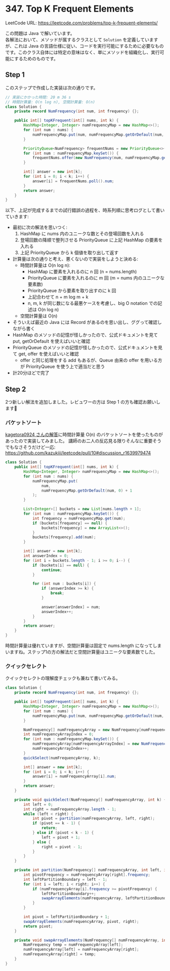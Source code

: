# 347. Top K Frequent Elements

LeetCode URL: https://leetcode.com/problems/top-k-frequent-elements/

この問題は Java で解いています。  
各解法において、メソッドが属するクラスとして `Solution` を定義していますが、これは Java の言語仕様に従い、コードを実行可能にするために必要なものです。このクラス自体には特定の意味はなく、単にメソッドを組織化し、実行可能にするためのものです。

## Step 1

このステップで作成した実装は次の通りです。

```java
// 実装にかかった時間: 20 m 36 s
// 時間計算量: O(n log n), 空間計算量: O(n)
class Solution {
    private record NumFrequency(int num, int frequency) {};

    public int[] topKFrequent(int[] nums, int k) {
        HashMap<Integer, Integer> numFrequencyMap = new HashMap<>();
        for (int num : nums) {
            numFrequencyMap.put(num, numFrequencyMap.getOrDefault(num, 0) + 1);
        }

        PriorityQueue<NumFrequency> frequentNums = new PriorityQueue<>((a, b) -> b.frequency - a.frequency);
        for (int num : numFrequencyMap.keySet()) {
            frequentNums.offer(new NumFrequency(num, numFrequencyMap.get(num)));
        }

        int[] answer = new int[k];
        for (int i = 0; i < k; i++) {
            answer[i] = frequentNums.poll().num;
        }
        return answer;
    }
}
```

以下、上記が完成するまでの試行錯誤の過程を、時系列順に思考ログとして書いていきます:

- 最初に次の解法を思いつく:
    1. HashMap に nums 内のユニークな数とその登場回数を入れる
    2. 登場回数の降順で整列させる PriorityQueue に上記 HashMap の要素を入れる
    3. 上記 PriorityQueue から k 個値を取り出して返す
- 計算量は次の通りと考え、悪くないので実装をしようと決める:
    - 時間計算量は O(n log n):
        - HashMap に要素を入れるのに n 回 (n = nums.length)
        - PriorityQueue に要素を入れるのに m 回 (m = nums 内のユニークな要素数) 
        - PriorityQueue から要素を取り出すのに k 回
        - 上記合わせて n + m log m + k
        - n, m, k が同じ数になる最悪ケースを考慮し、big O notation での記述は O(n log n)
    - 空間計算量は O(n)
- そういえば最近の Java には Record があるのを思い出し、ググって確認しながら書く
- HashMap のメソッドの記憶が怪しかったので、公式ドキュメントを見て put, getOrDefault を使えばいいと確認
- PriorityQueue のメソッドの記憶が怪しかったので、公式ドキュメントを見て get, offer を使えばいいと確認
    - offer と同じ処理をする add もあるが、Queue 由来の offer を用いる方が PriorityQueue を使う上で適当だと思う
- 計20分ほどで完了

## Step 2

2つ新しい解法を追加しました。レビュワーの方は Step 1 の方も確認お願いします🙏

### バケットソート

[kagetora0924 さんの解答](https://github.com/kagetora0924/leetcode-grind/blob/5946807f887a54530df82f471d6fd422e8ba875f/Arai60/Heap_Priority_Queue/347/347_1-3.py)に時間計算量 O(n) のバケットソートを使ったものがあったので実装してみました。
講師のお二人の反応見る限りそんなに重要そうでもなさそうだけど一応: https://github.com/kazukiii/leetcode/pull/10#discussion_r1639979474

```java
class Solution {
    public int[] topKFrequent(int[] nums, int k) {
        HashMap<Integer, Integer> numFrequencyMap = new HashMap<>();
        for (int num : nums) {
            numFrequencyMap.put(
                num,
                numFrequencyMap.getOrDefault(num, 0) + 1
            );
        }

        List<Integer>[] buckets = new List[nums.length + 1];
        for (int num : numFrequencyMap.keySet()) {
            int frequency = numFrequencyMap.get(num);
            if (buckets[frequency] == null) {
                buckets[frequency] = new ArrayList<>();
            }
            buckets[frequency].add(num);
        }

        int[] answer = new int[k];
        int answerIndex = 0;
        for (int i = buckets.length - 1; i >= 0; i--) {
            if (buckets[i] == null) {
                continue;
            }

            for (int num : buckets[i]) {
                if (answerIndex >= k) {
                    break;
                }

                answer[answerIndex] = num;
                answerIndex++;
            }
        }
        return answer;
    }
}
```

時間計算量は優れていますが、空間計算量は固定で nums.length になってしまいますね。ステップ1の方の解法だと空間計算量はユニークな要素数でした。

### クイックセレクト

クイックセレクトの理解度チェックも兼ねて書いてみる。

```java
class Solution {
    private record NumFrequency(int num, int frequency) {};

    public int[] topKFrequent(int[] nums, int k) {
        HashMap<Integer, Integer> numFrequencyMap = new HashMap<>();
        for (int num : nums) {
            numFrequencyMap.put(num, numFrequencyMap.getOrDefault(num, 0) + 1);
        }

        NumFrequency[] numFrequencyArray = new NumFrequency[numFrequencyMap.size()];
        int numFrequencyArrayIndex = 0;
        for (int num : numFrequencyMap.keySet()) {
            numFrequencyArray[numFrequencyArrayIndex] = new NumFrequency(num, numFrequencyMap.get(num));
            numFrequencyArrayIndex++;
        }
        quickSelect(numFrequencyArray, k);

        int[] answer = new int[k];
        for (int i = 0; i < k; i++) {
            answer[i] = numFrequencyArray[i].num;
        }
        return answer;
    }

    private void quickSelect(NumFrequency[] numFrequencyArray, int k) {
        int left = 0;
        int right = numFrequencyArray.length - 1;
        while (left < right) {
            int pivot = partition(numFrequencyArray, left, right);
            if (pivot == k - 1) {
                return;
            } else if (pivot < k - 1) {
                left = pivot + 1;
            } else {
                right = pivot - 1;
            }
        }
    }

    private int partition(NumFrequency[] numFrequencyArray, int left, int right) {
        int pivotFrequency = numFrequencyArray[right].frequency;
        int leftPartitionBoundary = left - 1;
        for (int i = left; i < right; i++) {
            if (numFrequencyArray[i].frequency >= pivotFrequency) {
                leftPartitionBoundary++;
                swapArrayElements(numFrequencyArray, leftPartitionBoundary, i);
            }
        }

        int pivot = leftPartitionBoundary + 1;
        swapArrayElements(numFrequencyArray, pivot, right);
        return pivot;
    }

    private void swapArrayElements(NumFrequency[] numFrequencyArray, int left, int right) {
        NumFrequency temp = numFrequencyArray[left];
        numFrequencyArray[left] = numFrequencyArray[right];
        numFrequencyArray[right] = temp;
    }
}
```
